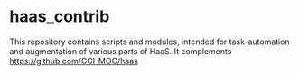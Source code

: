 # haas_contrib
This repository contains scripts and modules, intended for task-automation and augmentation of various parts of HaaS. It complements https://github.com/CCI-MOC/haas 
